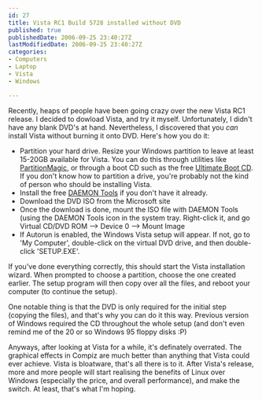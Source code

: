 ```yaml
---
id: 27
title: Vista RC1 Build 5728 installed without DVD
published: true
publishedDate: 2006-09-25 23:40:27Z
lastModifiedDate: 2006-09-25 23:40:27Z
categories:
- Computers
- Laptop
- Vista
- Windows

---
```


Recently, heaps of people have been going crazy over the new Vista RC1 release. I decided to dowload Vista, and try it myself. Unfortunately, I didn't have any blank DVD's at hand. Nevertheless, I discovered that you *can* install Vista without burning it onto DVD. Here's how you do it:

* Partition your hard drive. Resize your Windows partition to leave at least 15-20GB available for Vista. You can do this through utilities like [PartitionMagic](http://www.symantec.com/home_homeoffice/products/overview.jsp?pcid=sp&pvid=pm80), or through a boot CD such as the free [Ultimate Boot CD](http://www.ultimatebootcd.com/). If you don't know how to partition a drive, you're probably not the kind of person who should be installing Vista.
* Install the free [DAEMON Tools](http://www.daemon-tools.cc/) if you don't have it already.
* Download the DVD ISO from the Microsoft site
* Once the download is done, mount the ISO file with DAEMON Tools (using the DAEMON Tools icon in the system tray. Right-click it, and go Virtual CD/DVD ROM --> Device 0 --> Mount Image
* If Autorun is enabled, the Windows Vista setup will appear. If not, go to 'My Computer', double-click on the virtual DVD drive, and then double-click 'SETUP.EXE'.

If you've done everything correctly, this should start the Vista installation wizard. When prompted to choose a partition, choose the one created earlier. The setup program will then copy over all the files, and reboot your computer (to continue the setup).  

One notable thing is that the DVD is only required for the initial step (copying the files), and that's why you can do it this way. Previous version of Windows required the CD throughout the whole setup (and don't even remind me of the 20 or so Windows 95 floppy disks :P)

Anyways, after looking at Vista for a while, it's definately overrated. The graphical effects in Compiz are much better than anything that Vista could ever achieve. Vista is bloatware, that's all there is to it. After Vista's release, more and more people will start realising the benefits of Linux over Windows (especially the price, and overall performance), and make the switch. At least, that's what I'm hoping.

